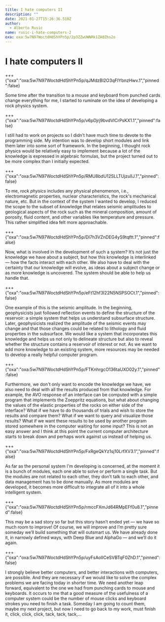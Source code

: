 ```yaml
---
title: I hate computers II
description: ""
date: 2021-01-27T15:26:36.510Z
author:
  - Alberto Rusic
name: rusic-i-hate-computers-2
oxa: oxa:5w7N97WoctdHdShYPn5p/2p3ZZwUWNRk1ZA0Zhs2o
---
```


# I hate computers II

+++ {"oxa":"oxa:5w7N97WoctdHdShYPn5p/qJMdzBl2O3qFIYbnzHwv.1","pinned":false}

Some time after the transition to a mouse and keyboard from punched cards change everything for me, I started to ruminate on the idea of developing a rock physics system.

+++ {"oxa":"oxa:5w7N97WoctdHdShYPn5p/v6pDjrj9bvdVlCrPsKX1.1","pinned":false}

I still had to work on projects so I didn’t have much time to devote to the programming side. My intention was to develop short modules and link them later into some sort of framework. In the beginning, I thought rock physics would be relatively easy to implement because a lot of the knowledge is expressed in algebraic formulas, but the project turned out to be more complex than I initially expected.

+++ {"oxa":"oxa:5w7N97WoctdHdShYPn5p/RMU8bdU12SLLTUjzullJ.1","pinned":false}

To me, *rock physics* includes any physical phenomenon, i.e., electromagnetic properties, nuclear characteristics, the rock's mechanical nature, etc. But in the context of the system I wanted to develop, I reduced the scope to the subset of knowledge that relates seismic amplitudes to geological aspects of the rock such as the mineral composition, amount of porosity, fluid content, and other variables like temperature and pressure. This rather simplified idea felt more approachable.

+++ {"oxa":"oxa:5w7N97WoctdHdShYPn5p/Dl7h3VZnDEG4yS9tqftt.1","pinned":false}

Now, what is involved in the development of such a system? It’s not just the knowledge we have about a subject, but how this knowledge is interlinked — how the facts interact with each other. We also have to deal with the certainty that our knowledge will evolve, as ideas about a subject change or as more knowledge is uncovered. The system should be able to help us handle that.

+++ {"oxa":"oxa:5w7N97WoctdHdShYPn5p/eFt12hf3I22N5NSPSOCt.1","pinned":false}

One example of this is the seismic amplitude. In the beginning, geophysicists just followed reflection events to define the structure of the reservoir: a simple system that helps us understand subsurface structure. Later, geophysicists realized the amplitude of the seismic events may change and that those changes could be related to lithology and fluid properties in the subsurface. We would like a system that incorporates this knowledge and helps us not only to delineate structure but also to reveal whether the structure contains a reservoir of interest or not. As we want to add more knowledge to an existing system, more resources may be needed to develop a really helpful computer program.

+++ {"oxa":"oxa:5w7N97WoctdHdShYPn5p/FTKnhrgcO136taUXO02y.1","pinned":false}

Furthermore, we don't only want to encode the knowledge we have, we also need to deal with all the results produced from that knowledge. For example, the AVO response of an interface can be computed with a simple program that implements the Zoeppritz equations, but what about changing the values of the elastic properties of the rocks on either side of the interface? What if we have to do thousands of trials and wish to store the results and compare them? What if we want to query and visualize those results? What if we want these results to be used by another program stored somewhere in the computer waiting for some input? This is not an easy answer and I think at this point the current computer architecture starts to break down and perhaps work against us instead of helping us.

+++ {"oxa":"oxa:5w7N97WoctdHdShYPn5p/FxRgeQkYz1sj10LrfXV3.1","pinned":false}

As far as the personal system I'm developing is concerned, at the moment it is a bunch of modules, each one able to solve or perform a single task. But the modules are not related to each other, they don’t talk to each other, and data management has to be done manually. As more modules are developed, it becomes more difficult to integrate all of it into a whole intelligent system.

+++ {"oxa":"oxa:5w7N97WoctdHdShYPn5p/rmccFXmJd64RMpEFf0u8.1","pinned":false}

This may be a sad story so far but this story hasn’t ended yet — we have so much room to improve! Of course, we will improve and I’m pretty sure someday we’ll build something that will outsmart us. We have already done it, in narrowly defined ways, with Deep Blue and AlphaGo — and we’ll do it again.

+++ {"oxa":"oxa:5w7N97WoctdHdShYPn5p/uyFsAoIICeSVBTqF0ZhD.1","pinned":false}

I strongly believe better computers, and better interactions with computers, are possible. And they are necessary if we would like to solve the complex problems we are facing today in shorter time. We need another leap forward, equivalent to the one we had from punching cards to mouse and keyboards. It occurs to me that a good measure of the usefulness of a computer system could be the number of mouse clicks and keyboard strokes you need to finish a task. Someday I am going to count them, maybe my next project, but now I need to go back to my work, must finish it, click, click, click, tack, tack, tack,…


